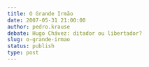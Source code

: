 ```yaml
---
title: O Grande Irmão
date: 2007-05-31 21:00:00
author: pedro.krause
debate: Hugo Chávez: ditador ou libertador?
slug: o-grande-irmao
status: publish 
type: post
---
```



